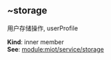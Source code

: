 <a name="module_miot/Service..storage"></a>

## ~storage
用户存储操作, userProfile

**Kind**: inner member  
**See**: [module:miot/service/storage](module:miot/service/storage)  

